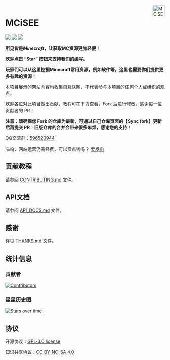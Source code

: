 <img align="right" alt="MCiSEE" src="https://mcisee.top/assets/icon/appiconRound.png" title="MCiSEE" width="38">

# MCiSEE

![](https://img.shields.io/badge/license-CC--BY--SA--4.0-green) ![](https://img.shields.io/github/stars/teaSummer/MCiSEE) ![](https://visitor-badge.laobi.icu/badge?page_id=teaSummer.MCiSEE)

**所见皆是*Minecraft*，让获取MC资源更加轻便！**

**欢迎点击 “Star” 按钮来支持我们的编写。**

**玩家们可以从这里挖掘Minecraft常用资源，例如软件等。这里也需要你们提供更多有趣的资源！**

本项目展示的网站内容均收集自互联网，不代表参与本项目的任何个人或组织的观点。

欢迎各位对此项目做出贡献，教程可在下方查看，Fork 后进行修改，感谢每一位贡献者的 PR！

**注意：请确保您 Fork 的仓库为最新，可通过自己仓库页面的【Sync fork】更新后再提交 PR！旧版仓库的合并会带来很多麻烦，感谢您的支持！**

QQ交流群：[596520944](https://qm.qq.com/q/EBKhjsGRbM)

喵呜，网站运营仍需经费，可以赏点钱吗？ [爱发电](https://afdian.com/a/MCiSEE)

## 贡献教程

请参阅 [CONTRIBUTING.md](CONTRIBUTING.md) 文件。

## API文档
请参阅 [API_DOCS.md](API_DOCS.md) 文件。

## 感谢

详见 [THANKS.md](THANKS.md) 文件。


## 统计信息

### 贡献者

[![Contributors](https://contrib.rocks/image?repo=teaSummer/MCiSEE)](https://github.com/teaSummer/MCiSEE/graphs/contributors)

### 星星历史图

[![Stars over time](https://starchart.cc/teaSummer/MCiSEE.svg?variant=adaptive)](https://starchart.cc/teaSummer/MCiSEE)


## 协议

开源协议：[GPL-3.0 license](LICENSE)

知识共享协议：[CC BY-NC-SA 4.0](https://creativecommons.org/licenses/by-nc-sa/4.0/)
